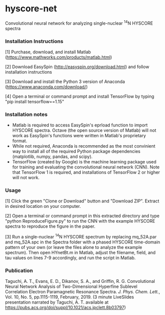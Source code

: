 # hyscore-net
Convolutional neural network for analyzing single-nuclear <sup>14</sup>N HYSCORE spectra

### Installation Instructions
[1] Purchase, download, and install Matlab (https://www.mathworks.com/products/matlab.html)

[2] Download EasySpin (http://easyspin.org/download.html) and follow installation instructions

[3] Download and install the Python 3 version of Anaconda (https://www.anaconda.com/download/)

[4] Open a terminal or command prompt and install TensorFlow by typing "pip install tensorflow==1.15"

### Installation notes
- Matlab is required to access EasySpin's eprload function to import HYSCORE spectra. Octave (the open source version of Matlab) will not work as EasySpin's functions were written in Matlab's proprietary format.
- While not required, Anaconda is recommended as the most convinient way to install all of the required Python package dependencies (matplotlib, numpy, pandas, and scipy).
- TensorFlow (created by Google) is the machine learning package used for training and evaluating the convolutional neural network (CNN). Note that TensorFlow 1 is required, and installations of TensorFlow 2 or higher will not work.

### Usage
[1] Click the green "Clone or Download" button and "Download ZIP". Extract in desired location on your computer.

[2] Open a terminal or command prompt in this extracted directory and type "python ReproduceFigure.py" to run the CNN with the example HYSCORE spectra to reproduce the figure in the paper.

[3] Run a single-nuclear <sup>14</sup>N HYSCORE spectrum by replacing mq_52A.par and mq_52A.spc in the Spectra folder with a phased HYSCORE time-domain pattern of your own (or leave the files alone to analyze the example spectrum). Then open HYnetBt.m in Matlab, adjust the filename, field, and tau values on lines 7-9 accordingly, and run the script in Matlab.

### Publication
Taguchi, A. T., Evans, E. D., Dikanov, S. A., and Griffin, R. G. Convolutional Neural Network Analysis of Two-Dimensional Hyperfine Sublevel Correlation Electron Paramagnetic Resonance Spectra. <i>J. Phys. Chem. Lett.</i>, Vol. 10, No. 5, pp.1115-1119, February, 2019. (3 minute LiveSlides presentation narrated by Taguchi, A. T. available at https://pubs.acs.org/doi/suppl/10.1021/acs.jpclett.8b03797)
